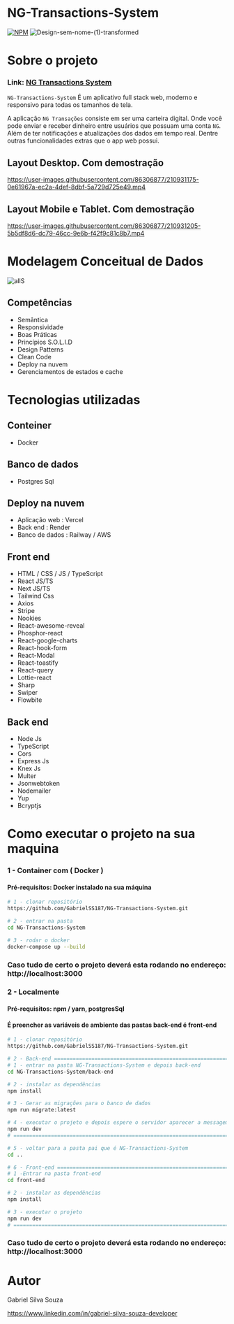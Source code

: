 # NG-Transactions-System
[![NPM](https://img.shields.io/npm/l/react)](https://github.com/GabrielSS187/NG-Transactions-System/blob/main/LICENSE) 
![Design-sem-nome-(1)-transformed](https://user-images.githubusercontent.com/86306877/210930990-307fc3ae-b06e-4c9b-b569-b2dc2f08eeff.png)


# Sobre o projeto

### Link: [NG Transactions System](https://ng-transactions-system.vercel.app/)

``NG-Transactions-System`` É um aplicativo full stack web, moderno e responsivo para todas os tamanhos de tela.

A aplicação ``NG Transações`` consiste em ser uma carteira digital.
Onde você pode enviar e receber dinheiro entre usuários que possuam uma conta ``NG``.
Além de ter notificações e atualizações dos dados em tempo real. Dentre outras funcionalidades
extras que o app web possui.

## Layout Desktop. Com demostração
https://user-images.githubusercontent.com/86306877/210931175-0e61967a-ec2a-4def-8dbf-5a729d725e49.mp4

## Layout Mobile e Tablet. Com demostração
https://user-images.githubusercontent.com/86306877/210931205-5b5df8d6-dc79-46cc-9e6b-f42f9c81c8b7.mp4

# Modelagem Conceitual de Dados
![allS](https://user-images.githubusercontent.com/86306877/210934516-c4d35fad-49c0-4453-b7a3-0774289bc91e.png)

## Competências
- Semântica
- Responsividade
- Boas Práticas
- Princípios S.O.L.I.D
- Design Patterns
- Clean Code
- Deploy na nuvem
- Gerenciamentos de estados e cache

# Tecnologias utilizadas

## Conteiner
- Docker

## Banco de dados
- Postgres Sql

## Deploy na nuvem
- Aplicação web : Vercel
- Back end : Render
- Banco de dados : Railway / AWS

## Front end
- HTML / CSS / JS / TypeScript
- React JS/TS
- Next JS/TS
- Tailwind Css
- Axios
- Stripe
- Nookies
- React-awesome-reveal
- Phosphor-react
- React-google-charts
- React-hook-form
- React-Modal
- React-toastify
- React-query
- Lottie-react
- Sharp
- Swiper
- Flowbite

## Back end
- Node Js
- TypeScript
- Cors
- Express Js
- Knex Js
- Multer
- Jsonwebtoken
- Nodemailer
- Yup
- Bcryptjs


# Como executar o projeto na sua maquina

### 1 - Container com ( Docker )
#### Pré-requisitos: Docker instalado na sua máquina
```bash
# 1 - clonar repositório
https://github.com/GabrielSS187/NG-Transactions-System.git

# 2 - entrar na pasta
cd NG-Transactions-System

# 3 - rodar o docker
docker-compose up --build
```
### Caso tudo de certo o projeto deverá esta rodando no endereço: http://localhost:3000

### 2 - Localmente
#### Pré-requisitos: npm / yarn, postgresSql
#### É preencher as variáveis de ambiente das pastas back-end é front-end

```bash
# 1 - clonar repositório
https://github.com/GabrielSS187/NG-Transactions-System.git

# 2 - Back-end ============================================================================================================
# 1 - entrar na pasta NG-Transactions-System e depois back-end
cd NG-Transactions-System/back-end

# 2 - instalar as dependências
npm install

# 3 - Gerar as migrações para o banco de dados
npm run migrate:latest

# 4 - executar o projeto e depois espere o servidor aparecer a messagem: "Server is running in http://localhost:8000"
npm run dev
# ===========================================================================================================================

# 5 - voltar para a pasta pai que é NG-Transactions-System
cd ..

# 6 - Front-end ============================================================================================================
# 1 -Entrar na pasta front-end
cd front-end

# 2 - instalar as dependências
npm install

# 3 - executar o projeto
npm run dev
# ===========================================================================================================================
```
### Caso tudo de certo o projeto deverá esta rodando no endereço: http://localhost:3000

# Autor

Gabriel Silva Souza

https://www.linkedin.com/in/gabriel-silva-souza-developer


